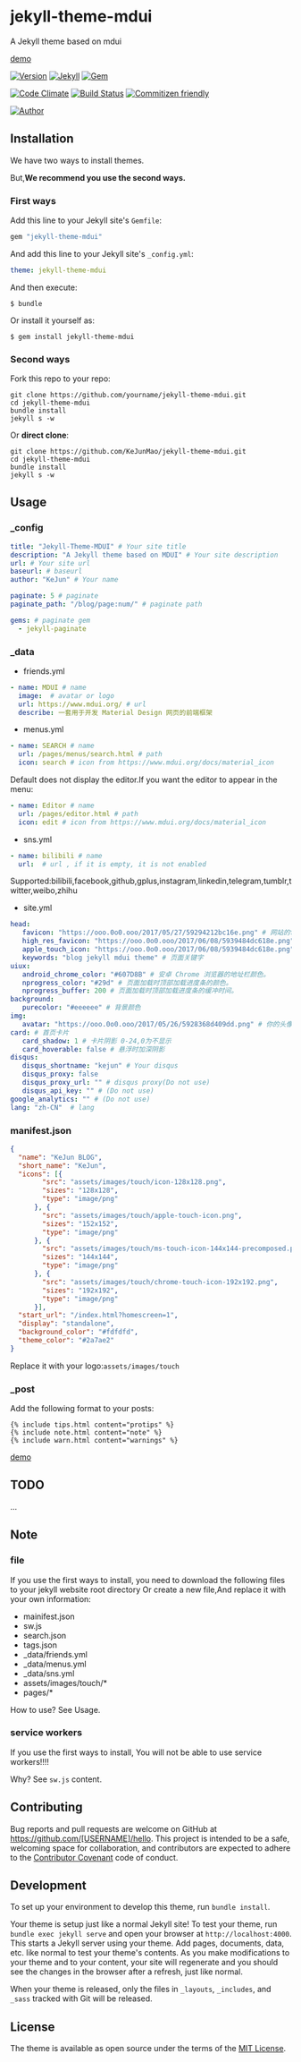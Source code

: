 # jekyll-theme-mdui

A Jekyll theme based on mdui

[demo](https://blog.kejun.space)

[![Version](https://img.shields.io/badge/version-0.3.0-green.svg?style=flat-square)]()
[![Jekyll](https://img.shields.io/badge/Jekyll-3.4+-green.svg?style=flat-square)](https://jekyllrb.com/)
[![Gem](https://img.shields.io/gem/dt/jekyll-theme-mdui.svg?style=flat-square)](https://rubygems.org/gems/jekyll-theme-mdui/)

[![Code Climate](https://img.shields.io/codeclimate/github/KeJunMao/jekyll-theme-mdui.svg?style=flat-square)](https://codeclimate.com/github/KeJunMao/jekyll-theme-mdui/)
[![Build Status](https://img.shields.io/travis/KeJunMao/jekyll-theme-mdui.svg?style=flat-square)](https://travis-ci.org/KeJunMao/jekyll-theme-mdui)
[![Commitizen friendly](https://img.shields.io/badge/commitizen-friendly-brightgreen.svg?style=flat-square)](http://commitizen.github.io/cz-cli/)

[![Author](https://img.shields.io/badge/author-KeJun-blue.svg?style=flat-square)](https://blog.kejun.space)

## Installation

We have two ways to install themes.

But,**We recommend you use the second ways.**

### First ways

Add this line to your Jekyll site's `Gemfile`:

```ruby
gem "jekyll-theme-mdui"
```

And add this line to your Jekyll site's `_config.yml`:

```yaml
theme: jekyll-theme-mdui
```

And then execute:

    $ bundle

Or install it yourself as:

    $ gem install jekyll-theme-mdui

### Second ways

Fork this repo to your repo:

```shell
git clone https://github.com/yourname/jekyll-theme-mdui.git
cd jekyll-theme-mdui
bundle install
jekyll s -w
```

Or **direct clone**:

```shell
git clone https://github.com/KeJunMao/jekyll-theme-mdui.git
cd jekyll-theme-mdui
bundle install
jekyll s -w
```

## Usage

### _config

```yml
title: "Jekyll-Theme-MDUI" # Your site title
description: "A Jekyll theme based on MDUI" # Your site description
url: # Your site url
baseurl: # baseurl
author: "KeJun" # Your name

paginate: 5 # paginate
paginate_path: "/blog/page:num/" # paginate path

gems: # paginate gem 
  - jekyll-paginate
```

### _data

* friends.yml
```yml
- name: MDUI # name
  image:  # avatar or logo
  url: https://www.mdui.org/ # url
  describe: 一套用于开发 Material Design 网页的前端框架
``` 
* menus.yml
```yml
- name: SEARCH # name
  url: /pages/menus/search.html # path
  icon: search # icon from https://www.mdui.org/docs/material_icon
```
Default does not display the editor.If you want the editor to appear in the menu:
```yml
- name: Editor # name
  url: /pages/editor.html # path
  icon: edit # icon from https://www.mdui.org/docs/material_icon
```
* sns.yml
```yml
- name: bilibili # name
  url:  # url , if it is empty, it is not enabled
```
Supported:bilibili,facebook,github,gplus,instagram,linkedin,telegram,tumblr,twitter,weibo,zhihu

* site.yml
```yml
head: 
   favicon: "https://ooo.0o0.ooo/2017/05/27/59294212bc16e.png" # 网站的favicon
   high_res_favicon: "https://ooo.0o0.ooo/2017/06/08/5939484dc618e.png" # 高清favicon
   apple_touch_icon: "https://ooo.0o0.ooo/2017/06/08/5939484dc618e.png" # ios主屏按钮图标
   keywords: "blog jekyll mdui theme" # 页面关键字
uiux:
   android_chrome_color: "#607D8B" # 安卓 Chrome 浏览器的地址栏颜色。
   nprogress_color: "#29d" # 页面加载时顶部加载进度条的颜色。
   nprogress_buffer: 200 # 页面加载时顶部加载进度条的缓冲时间。
background: 
   purecolor: "#eeeeee" # 背景颜色
img: 
   avatar: "https://ooo.0o0.ooo/2017/05/26/5928368d409dd.png" # 你的头像设置。
card: # 首页卡片
   card_shadow: 1 # 卡片阴影 0-24,0为不显示
   card_hoverable: false # 悬浮时加深阴影
disqus:
   disqus_shortname: "kejun" # Your disqus 
   disqus_proxy: false
   disqus_proxy_url: "" # disqus proxy(Do not use)
   disqus_api_key: "" # (Do not use)
google_analytics: "" # (Do not use)
lang: "zh-CN"  # lang
```

### manifest.json
```json
{
  "name": "KeJun BLOG",
  "short_name": "KeJun", 
  "icons": [{
        "src": "assets/images/touch/icon-128x128.png",
        "sizes": "128x128",
        "type": "image/png"
      }, {
        "src": "assets/images/touch/apple-touch-icon.png",
        "sizes": "152x152",
        "type": "image/png"
      }, {
        "src": "assets/images/touch/ms-touch-icon-144x144-precomposed.png",
        "sizes": "144x144",
        "type": "image/png"
      }, {
        "src": "assets/images/touch/chrome-touch-icon-192x192.png",
        "sizes": "192x192",
        "type": "image/png"
      }],
  "start_url": "/index.html?homescreen=1",
  "display": "standalone",
  "background_color": "#fdfdfd",
  "theme_color": "#2a7ae2"
}
```
Replace it with your logo:`assets/images/touch`

### _post

Add the following format to your posts:

```liquid
{% include tips.html content="protips" %}
{% include note.html content="note" %}
{% include warn.html content="warnings" %}
```

[demo](https://blog.kejun.space/living/2017/05/29/jekyll-theme-mdui.html)

## TODO

...

## Note

### file
If you use the first ways to install, you need to download the following files to your jekyll website root directory Or create a new file,And replace it with your own information:

* mainifest.json
* sw.js
* search.json
* tags.json
* _data/friends.yml
* _data/menus.yml
* _data/sns.yml
* assets/images/touch/*
* pages/*

How to use? See Usage.

### service workers

If you use the first ways to install, You will not be able to use service workers!!!!

Why? See `sw.js` content.
## Contributing

Bug reports and pull requests are welcome on GitHub at https://github.com/[USERNAME]/hello. This project is intended to be a safe, welcoming space for collaboration, and contributors are expected to adhere to the [Contributor Covenant](http://contributor-covenant.org) code of conduct.

## Development

To set up your environment to develop this theme, run `bundle install`.

Your theme is setup just like a normal Jekyll site! To test your theme, run `bundle exec jekyll serve` and open your browser at `http://localhost:4000`. This starts a Jekyll server using your theme. Add pages, documents, data, etc. like normal to test your theme's contents. As you make modifications to your theme and to your content, your site will regenerate and you should see the changes in the browser after a refresh, just like normal.

When your theme is released, only the files in `_layouts`, `_includes`, and `_sass` tracked with Git will be released.

## License

The theme is available as open source under the terms of the [MIT License](https://opensource.org/licenses/MIT).

